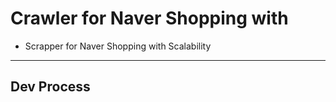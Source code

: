 # Crawler for Naver Shopping with

- Scrapper for Naver Shopping with Scalability

---

## Dev Process
